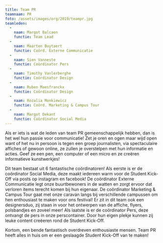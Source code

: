 ```yaml
---
title: Team PR
teamnaam: PR
foto: /assets/images/org/2019/teampr.jpg
teamleden:
  -
    naam: Margot Balcaen
    functie: Team Lead
  -
    naam: Maarten Buytaert
    functie: Coörd. Externe Communicatie
  -
    naam: Sien Vanneste
    functie: Coördinator Pers
  -
    naam: Timothy Vanlerberghe    
    functie: Coördinator Design
  -
    naam: Ruben Maesfranckx
    functie: Coördinator Design
  -
    naam: Rozalia Monkiewicz
    functie: Coörd. Marketing & Campus Tour
  -
    naam: Margot Dekant
    functie: Coördinator Social Media
---
```


Als er iets is wat de leden van team PR gemeenschappelijk hebben, dan is het wel hun passie voor communicatie! Zet je oren en ogen maar wijd open want of het nu in persoon is tegen een groep journalisten, via spectaculaire affiches of gewoon online, ze zullen je overstelpen met hun informatie en acties. Geef ze een pen, een computer of een micro en ze creëren informatieve kunstwerkjes!

Dit team bestaat uit 6 fantastische coördinatoren! Als eerste is er de coördinator Social Media, deze maakt iedereen warm voor de Student Kick-Off via posts op instagram en facebook!  De coördinator Externe Communicatie legt onze buurtbewoners in de watten en zorgt ervoor dat verloren items terecht komen bij hun eigenaar. De coördinator Marketing & Campus Tour gaat met onze caravan langs bij verschillende campussen om hen enthousiast te maken voor ons festival! Er zit in dit team ook een designersduo, zij staan in voor het ontwerpen van de affiche, flyers, polsbandjes en zoveel meer! Als laatste is er de coördinator Pers, deze ontvangt de pers in onze perscontainer. Door hun eigen plekje kunnen zij leuke content creëeren rond de Student Kick-Off.

Kortom, een bende fantastisch overdreven enthousiaste mensen. Team PR heeft alles in huis om er een geslaagde Student Kick-Off van te maken!
